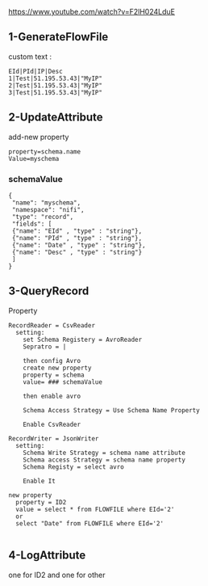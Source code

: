 https://www.youtube.com/watch?v=F2lH024LduE
## 1-GenerateFlowFile

custom text :
```
EId|PId|IP|Desc
1|Test|51.195.53.43|"MyIP"
2|Test|51.195.53.43|"MyIP"
3|Test|51.195.53.43|"MyIP"
```
## 2-UpdateAttribute

add-new property
```
property=schema.name
Value=myschema
```

### schemaValue
```
{
 "name": "myschema",
 "namespace": "nifi",
 "type": "record",
 "fields": [
 {"name": "EId" , "type" : "string"},
 {"name": "PId" , "type" : "string"},
 {"name": "Date" , "type" : "string"},
 {"name": "Desc" , "type" : "string"}
 ]
}
```
## 3-QueryRecord
Property
```
RecordReader = CsvReader
  setting:
    set Schema Registery = AvroReader
    Sepratro = |
    
    then config Avro 
    create new property
    property = schema
    value= ### schemaValue
    
    then enable avro
    
    Schema Access Strategy = Use Schema Name Property
    
    Enable CsvReader
    
RecordWriter = JsonWriter
  setting:
    Schema Write Strategy = schema name attribute
    Schema access Strategy = schema name property
    Schema Registy = select avro
    
    Enable It
    
new property
  property = ID2
  value = select * from FLOWFILE where EId='2'
  or
  select "Date" from FLOWFILE where EId='2'
 
```


## 4-LogAttribute
one for ID2
and one for other

